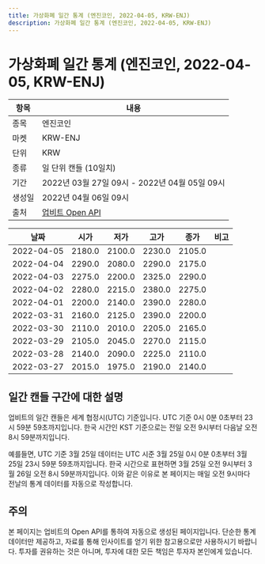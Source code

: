 ```yaml
---
title: 가상화폐 일간 통계 (엔진코인, 2022-04-05, KRW-ENJ)
description: 가상화폐 일간 통계 (엔진코인, 2022-04-05, KRW-ENJ)
---
```



가상화폐 일간 통계 (엔진코인, 2022-04-05, KRW-ENJ)
===

|항목|내용|
|--|--|
|종목|엔진코인|
|마켓|KRW-ENJ|
|단위|KRW|
|종류|일 단위 캔들 (10일치)|
|기간|2022년 03월 27일 09시 - 2022년 04월 05일 09시|
|생성일|2022년 04월 06일 09시|
|출처|[업비트 Open API](https://docs.upbit.com)|


|날짜|시가|저가|고가|종가|비고|
|--|--|--|--|--|--|
|2022-04-05|2180.0|2100.0|2230.0|2105.0|    |
|2022-04-04|2290.0|2080.0|2290.0|2175.0|    |
|2022-04-03|2275.0|2200.0|2325.0|2290.0|    |
|2022-04-02|2280.0|2215.0|2380.0|2275.0|    |
|2022-04-01|2200.0|2140.0|2390.0|2280.0|    |
|2022-03-31|2160.0|2125.0|2390.0|2200.0|    |
|2022-03-30|2110.0|2010.0|2205.0|2165.0|    |
|2022-03-29|2105.0|2045.0|2270.0|2115.0|    |
|2022-03-28|2140.0|2090.0|2225.0|2110.0|    |
|2022-03-27|2015.0|1975.0|2190.0|2140.0|    |


일간 캔들 구간에 대한 설명
---


업비트의 일간 캔들은 세계 협정시(UTC) 기준입니다. 
UTC 기준 0시 0분 0초부터 23시 59분 59초까지입니다. 
한국 시간인 KST 기준으로는 전일 오전 9시부터 다음날 오전 8시 59분까지입니다. 


예를들면, UTC 기준 3월 25일 데이터는 UTC 시준 3월 25일 0시 0분 0초부터 3월 25일 23시 59분 59초까지입니다. 
한국 시간으로 표현하면 3월 25일 오전 9시부터 3월 26일 오전 8시 59분까지입니다. 
이와 같은 이유로 본 페이지는 매일 오전 9시마다 전날의 통계 데이터를 자동으로 작성합니다. 


주의
---


본 페이지는 업비트의 Open API를 통하여 자동으로 생성된 페이지입니다. 
단순한 통계 데이터만 제공하고, 자료를 통해 인사이트를 얻기 위한 참고용으로만 사용하시기 바랍니다. 
투자를 권유하는 것은 아니며, 투자에 대한 모든 책임은 투자자 본인에게 있습니다. 

